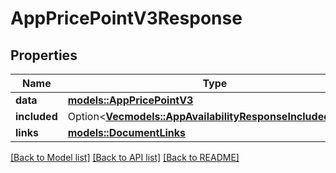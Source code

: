 # AppPricePointV3Response

## Properties

Name | Type | Description | Notes
------------ | ------------- | ------------- | -------------
**data** | [**models::AppPricePointV3**](AppPricePointV3.md) |  | 
**included** | Option<[**Vec<models::AppAvailabilityResponseIncludedInner>**](AppAvailabilityResponse_included_inner.md)> |  | [optional]
**links** | [**models::DocumentLinks**](DocumentLinks.md) |  | 

[[Back to Model list]](../README.md#documentation-for-models) [[Back to API list]](../README.md#documentation-for-api-endpoints) [[Back to README]](../README.md)


